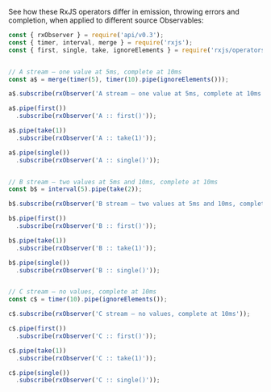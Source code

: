 <!--
name:		
title:		first vs take vs single
pageTitle:	first vs take vs single — RxJS operators head-to-head comparison + marble diagram
desc:		See how these RxJS operators differ in emission, throwing errors and completion, when applied to different source Observables:
docsUrl:	
-->

See how these RxJS operators differ in emission, throwing errors and completion, when applied to different source Observables:

```js
const { rxObserver } = require('api/v0.3');
const { timer, interval, merge } = require('rxjs');
const { first, single, take, ignoreElements } = require('rxjs/operators');


// A stream — one value at 5ms, complete at 10ms
const a$ = merge(timer(5), timer(10).pipe(ignoreElements()));

a$.subscribe(rxObserver('A stream — one value at 5ms, complete at 10ms'));

a$.pipe(first())
  .subscribe(rxObserver('A :: first()'));

a$.pipe(take(1))
  .subscribe(rxObserver('A :: take(1)'));

a$.pipe(single())
  .subscribe(rxObserver('A :: single()'));


// B stream — two values at 5ms and 10ms, complete at 10ms
const b$ = interval(5).pipe(take(2));

b$.subscribe(rxObserver('B stream — two values at 5ms and 10ms, complete at 10ms'));

b$.pipe(first())
  .subscribe(rxObserver('B :: first()'));

b$.pipe(take(1))
  .subscribe(rxObserver('B :: take(1)'));

b$.pipe(single())
  .subscribe(rxObserver('B :: single()'));


// C stream — no values, complete at 10ms
const c$ = timer(10).pipe(ignoreElements());

c$.subscribe(rxObserver('C stream — no values, complete at 10ms'));

c$.pipe(first())
  .subscribe(rxObserver('C :: first()'));

c$.pipe(take(1))
  .subscribe(rxObserver('C :: take(1)'));

c$.pipe(single())
  .subscribe(rxObserver('C :: single()'));
```
